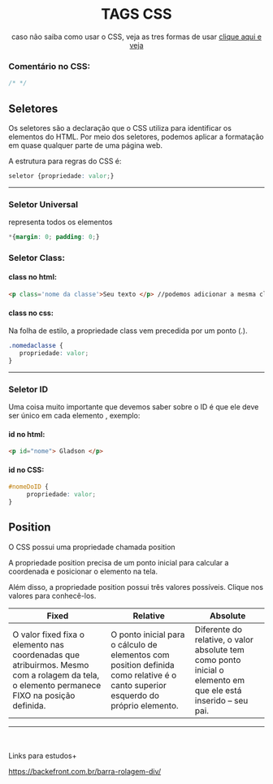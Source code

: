 <div align="center">
   <h1> TAGS CSS </h1>
<p> caso não saiba como usar o CSS, veja as tres formas de usar <a href="comoAdicionarCSS.md"> clique aqui e veja </a> </p> </div>

### Comentário no CSS: 
~~~css
/* */
~~~

## Seletores

Os seletores são a declaração que o CSS utiliza para identificar os elementos do HTML. Por meio dos seletores, podemos aplicar a formatação em quase qualquer parte de uma página web.

A estrutura para regras do CSS é:

~~~css
seletor {propriedade: valor;}
~~~

<hr>

### Seletor Universal
representa todos os elementos
~~~css
*{margin: 0; padding: 0;}
~~~

### Seletor Class:

#### class no html:

~~~html
<p class='nome da classe'>Seu texto </p> //podemos adicionar a mesma class em vários elementos!
~~~

#### class no css:
Na folha de estilo, a propriedade class vem precedida por um ponto (.).

~~~css
.nomedaclasse { 
   propriedade: valor;
}
~~~

<hr>

### Seletor ID
Uma coisa muito importante que devemos saber sobre o ID é que ele deve ser único em cada elemento , exemplo:

#### id no html:

~~~html
<p id="nome"> Gladson </p>
~~~

#### id no CSS:
~~~css
#nomeDoID {
     propriedade: valor;
}
~~~



## Position 

O CSS possui uma propriedade chamada position

A propriedade position precisa de um ponto inicial para calcular a coordenada e posicionar o elemento na tela.

Além disso, a propriedade position possui três valores possíveis. Clique nos valores para conhecê-los.

| Fixed | Relative | Absolute |
|--- |--- |--- |
| O valor fixed fixa o elemento nas coordenadas que atribuirmos. Mesmo com a rolagem da tela, o elemento permanece FIXO na posição definida.| O ponto inicial para o cálculo de elementos com position definida como relative é o canto superior esquerdo do próprio elemento. | Diferente do relative, o valor absolute tem como ponto inicial o elemento em que ele está inserido – seu pai. |






<hr>
<br><br>Links para estudos+

https://backefront.com.br/barra-rolagem-div/
